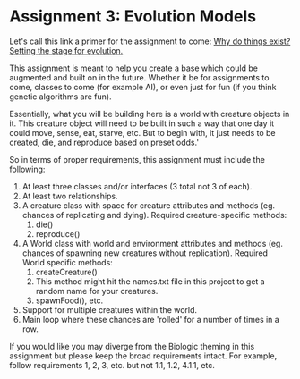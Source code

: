 ﻿# Assignment 3: Evolution Models

Let's call this link a primer for the assignment to come:
  [Why do things exist? Setting the stage for evolution.](https://www.youtube.com/watch?v=oDvzbBRiNlA)
  
This assignment is meant to help you create a base which could be augmented and built on in the future. Whether it be for assignments to come, classes to come (for example AI), or even just for fun (if you think genetic algorithms are fun). 

Essentially, what you will be building here is a world with creature objects in it. This creature object will need to be built in such a way that one day it could move, sense, eat, starve, etc. But to begin with, it just needs to be created, die, and reproduce based on preset odds.'

So in terms of proper requirements, this assignment must include the following:
  1. At least three classes and/or interfaces (3 total not 3 of each). 
  2. At least two relationships.
  3. A creature class with space for creature attributes and methods (eg. chances of replicating and dying).
    Required creature-specific methods:
      1. die()
      2. reproduce()
  4. A World class with world and environment attributes and methods (eg. chances of spawning new creatures without replication).
    Required World specific methods:
      1. createCreature()
        1. This method might hit the names.txt file in this project to get a random name for your creatures.
      2. spawnFood(), etc.
  6. Support for multiple creatures within the world.
  7. Main loop where these chances are 'rolled' for a number of times in a row.

If you would like you may diverge from the Biologic theming in this assignment but please keep the broad requirements intact. For example, follow requirements 1, 2, 3, etc. but not 1.1, 1.2, 4.1.1, etc.
